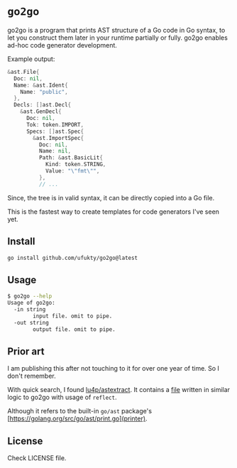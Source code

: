 # `go2go`

go2go is a program that prints AST structure of a Go code in Go syntax, to let you construct them later in your runtime partially or fully. go2go enables ad-hoc code generator development.

Example output:

```go
&ast.File{
  Doc: nil,
  Name: &ast.Ident{
    Name: "public",
  },
  Decls: []ast.Decl{
    &ast.GenDecl{
      Doc: nil,
      Tok: token.IMPORT,
      Specs: []ast.Spec{
        &ast.ImportSpec{
          Doc: nil,
          Name: nil,
          Path: &ast.BasicLit{
            Kind: token.STRING,
            Value: "\"fmt\"",
          },
          // ...
```

Since, the tree is in valid syntax, it can be directly copied into a Go file.

This is the fastest way to create templates for code generators I've seen yet.

## Install

```sh
go install github.com/ufukty/go2go@latest
```

## Usage

```sh
$ go2go --help
Usage of go2go:
  -in string
        input file. omit to pipe.
  -out string
        output file. omit to pipe.
```

## Prior art

I am publishing this after not touching to it for over one year of time. So I don't remember.

With quick search, I found [lu4p/astextract](https://github.com/lu4p/astextract). It contains a [file](https://github.com/lu4p/astextract/blob/master/print.go) written in similar logic to go2go with usage of `reflect`.

Although it refers to the built-in `go/ast` package's [https://golang.org/src/go/ast/print.go](printer).

## License

Check LICENSE file.
